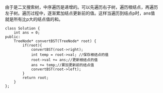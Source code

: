 由于是二叉搜索树，中序遍历是递增的。可以先遍历右子树，遍历根结点，再遍历左子树。遍历过程中，逐渐累加结点更新前的值。这样当遍历到结点p时，ans值就是所有比p大的结点值的和。
```
class Solution {
    int ans = 0;
public:
    TreeNode* convertBST(TreeNode* root) {
        if(root){
            convertBST(root->right);
            int temp = root->val; //保存根结点的值
            root->val += ans;//更新根结点的值
            ans += temp;//累加更新前的结点值
            convertBST(root->left);
        }
        return root;
    }
};
```
